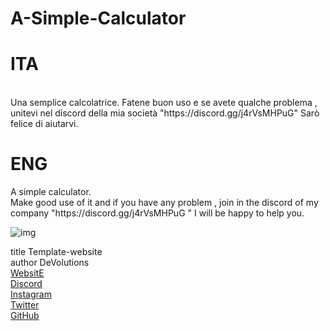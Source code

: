 # A-Simple-Calculator
<h1>ITA</h1> <br> Una semplice calcolatrice. Fatene buon uso e se avete qualche problema , unitevi nel discord della mia società "https://discord.gg/j4rVsMHPuG" Sarò felice di aiutarvi. <h1>ENG</h1> A simple calculator. <br>  Make good use of it and if you have any problem , join in the discord of my company "https://discord.gg/j4rVsMHPuG " I will be happy to help you.

![img](https://i.imgur.com/Lfr9B8j.png)


title Template-website <br>
author DeVolutions <br>
[WebsitE](https://www.devolutions.it/)  <br>
[Discord](https://discord.gg/j4rVsMHPuG) <br>
[Instagram](https://www.instagram.com/devolutions_ita/) <br>
[Twitter](https://twitter.com/DeVolutions_ita) <br>
[GitHub](https://github.com/DeVolutions-ita)
